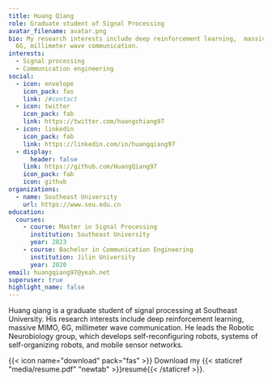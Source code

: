 ```yaml
---
title: Huang Qiang
role: Graduate student of Signal Processing
avatar_filename: avatar.png
bio: My research interests include deep reinforcement learning,  massive MIMO,
  6G, millimeter wave communication.
interests:
  - Signal processing
  - Communication engineering
social:
  - icon: envelope
    icon_pack: fas
    link: /#contact
  - icon: twitter
    icon_pack: fab
    link: https://twitter.com/huangchiang97
  - icon: linkedin
    icon_pack: fab
    link: https://linkedin.com/in/huangqiang97
  - display:
      header: false
    link: https://github.com/HuangQiang97
    icon_pack: fab
    icon: github
organizations:
  - name: Southeast University
    url: https://www.seu.edu.cn
education:
  courses:
    - course: Master in Signal Processing
      institution: Southeast University
      year: 2023
    - course: Bachelor in Communication Engineering
      institution: Jilin University
      year: 2020
email: huangqiang97@yeah.net
superuser: true
highlight_name: false
---
```


Huang qiang is a graduate student of signal processing at Southeast University. His research interests include deep reinforcement learning,  massive MIMO, 6G, millimeter wave communication. He leads the Robotic Neurobiology group, which develops self-reconfiguring robots, systems of self-organizing robots, and mobile sensor networks.


{{< icon name="download" pack="fas" >}} Download my {{< staticref "media/resume.pdf" "newtab" >}}resumé{{< /staticref >}}.
